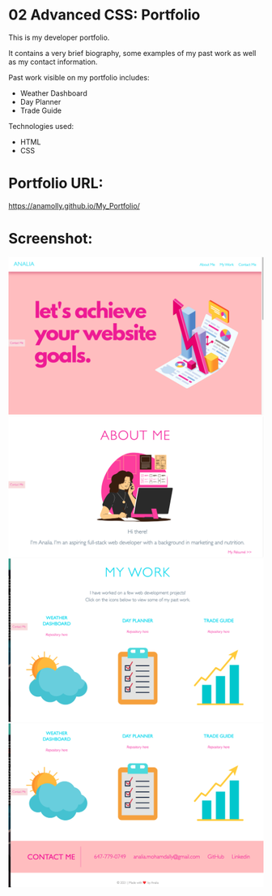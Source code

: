 # 02 Advanced CSS: Portfolio

This is my developer portfolio.

It contains a very brief biography, some examples of my past work as well as my contact information.

Past work visible on my portfolio includes:
- Weather Dashboard
- Day Planner
- Trade Guide

Technologies used:
- HTML
- CSS 

# Portfolio URL:
https://anamolly.github.io/My_Portfolio/


# Screenshot:
![](./assets/images/Screenshot1.png) 
![](./assets/images/Screenshot2.png) 
![](./assets/images/Screenshot3.png) 
![](./assets/images/Screenshot4.png) 



